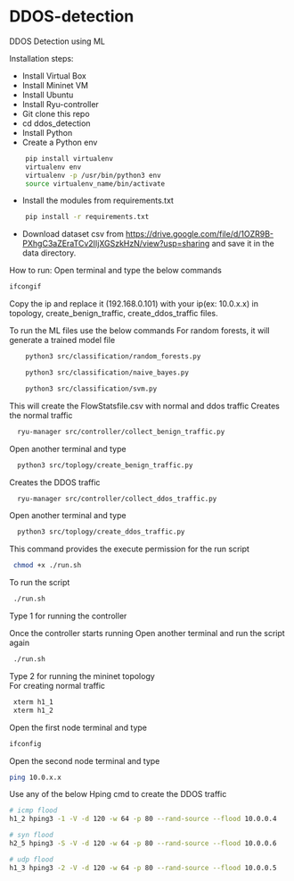 # DDOS-detection
DDOS Detection using ML 

Installation steps:
* Install Virtual Box 
* Install Mininet VM 
* Install Ubuntu
* Install Ryu-controller
* Git clone this repo 
* cd ddos_detection 
* Install Python 
* Create a Python env 
```bash
    pip install virtualenv
    virtualenv env 
    virtualenv -p /usr/bin/python3 env 
    source virtualenv_name/bin/activate
```
* Install the modules from requirements.txt
```bash
    pip install -r requirements.txt
```
* Download dataset csv from https://drive.google.com/file/d/1OZR9B-PXhgC3aZEraTCv2IIjXGSzkHzN/view?usp=sharing and save it in the data directory.

How to run:
Open terminal and type the below commands

```bash
ifcongif
```
Copy the ip and replace it (192.168.0.101) with your ip(ex: 10.0.x.x) in topology, create_benign_traffic, create_ddos_traffic files. 

To run the ML files use the below commands 
For random forests, it will generate a trained model file

```bash
    python3 src/classification/random_forests.py
```

```bash
    python3 src/classification/naive_bayes.py
```

```bash
    python3 src/classification/svm.py
```

This will create the FlowStatsfile.csv with normal and ddos traffic
Creates the normal traffic 
```bash
  ryu-manager src/controller/collect_benign_traffic.py
```

Open another terminal and type 
```bash
  python3 src/toplogy/create_benign_traffic.py
```

Creates the DDOS traffic 
```bash
  ryu-manager src/controller/collect_ddos_traffic.py
```

Open another terminal and type 

```bash
  python3 src/toplogy/create_ddos_traffic.py
```



This command provides the execute permission for the run script
```bash
 chmod +x ./run.sh
```
To run the script

```bash
 ./run.sh
```
Type 1 for running the controller 

Once the controller starts running 
Open another terminal and run the script again 
```bash
 ./run.sh
```
Type 2 for running the mininet topology  
For creating normal traffic 
```bash
 xterm h1_1 
 xterm h1_2 
```
Open the first node terminal and type 
```bash
ifconfig 
```
Open the second node terminal and type 
```bash
ping 10.0.x.x
```
 Use any of the below Hping cmd to create the DDOS traffic
```bash
# icmp flood
h1_2 hping3 -1 -V -d 120 -w 64 -p 80 --rand-source --flood 10.0.0.4

# syn flood
h2_5 hping3 -S -V -d 120 -w 64 -p 80 --rand-source --flood 10.0.0.6

# udp flood
h1_3 hping3 -2 -V -d 120 -w 64 -p 80 --rand-source --flood 10.0.0.5








